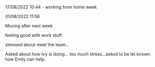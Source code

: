 17/08/2022 10:44 - working from home week

31/08/2022 11:56

Moving after next week

feeling good with work stuff.

stressed about meet the team...

Asked about how Ivy is doing... too much stress...asked to be let known how Emily can help.